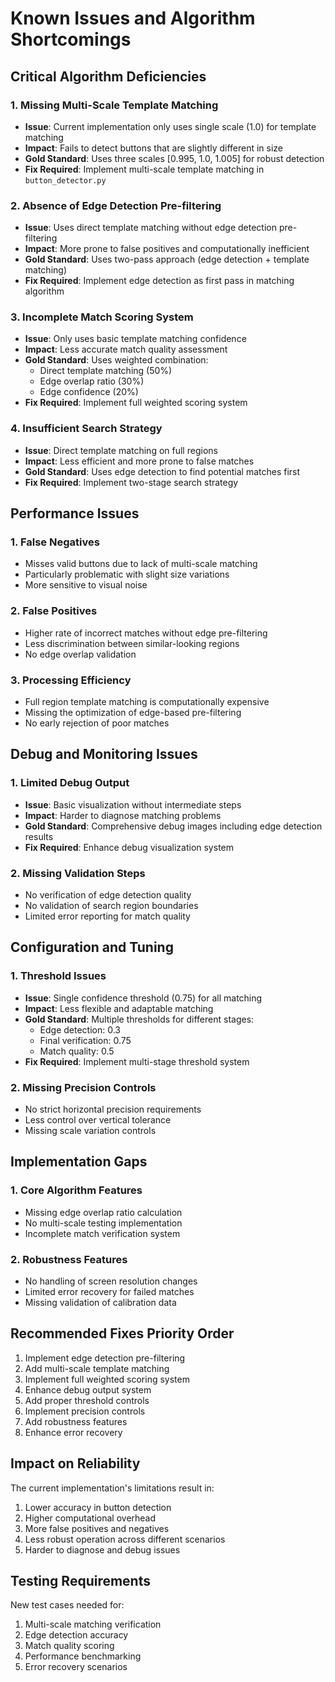 # Known Issues and Algorithm Shortcomings

## Critical Algorithm Deficiencies

### 1. Missing Multi-Scale Template Matching
- **Issue**: Current implementation only uses single scale (1.0) for template matching
- **Impact**: Fails to detect buttons that are slightly different in size
- **Gold Standard**: Uses three scales [0.995, 1.0, 1.005] for robust detection
- **Fix Required**: Implement multi-scale template matching in `button_detector.py`

### 2. Absence of Edge Detection Pre-filtering
- **Issue**: Uses direct template matching without edge detection pre-filtering
- **Impact**: More prone to false positives and computationally inefficient
- **Gold Standard**: Uses two-pass approach (edge detection + template matching)
- **Fix Required**: Implement edge detection as first pass in matching algorithm

### 3. Incomplete Match Scoring System
- **Issue**: Only uses basic template matching confidence
- **Impact**: Less accurate match quality assessment
- **Gold Standard**: Uses weighted combination:
  - Direct template matching (50%)
  - Edge overlap ratio (30%)
  - Edge confidence (20%)
- **Fix Required**: Implement full weighted scoring system

### 4. Insufficient Search Strategy
- **Issue**: Direct template matching on full regions
- **Impact**: Less efficient and more prone to false matches
- **Gold Standard**: Uses edge detection to find potential matches first
- **Fix Required**: Implement two-stage search strategy

## Performance Issues

### 1. False Negatives
- Misses valid buttons due to lack of multi-scale matching
- Particularly problematic with slight size variations
- More sensitive to visual noise

### 2. False Positives
- Higher rate of incorrect matches without edge pre-filtering
- Less discrimination between similar-looking regions
- No edge overlap validation

### 3. Processing Efficiency
- Full region template matching is computationally expensive
- Missing the optimization of edge-based pre-filtering
- No early rejection of poor matches

## Debug and Monitoring Issues

### 1. Limited Debug Output
- **Issue**: Basic visualization without intermediate steps
- **Impact**: Harder to diagnose matching problems
- **Gold Standard**: Comprehensive debug images including edge detection results
- **Fix Required**: Enhance debug visualization system

### 2. Missing Validation Steps
- No verification of edge detection quality
- No validation of search region boundaries
- Limited error reporting for match quality

## Configuration and Tuning

### 1. Threshold Issues
- **Issue**: Single confidence threshold (0.75) for all matching
- **Impact**: Less flexible and adaptable matching
- **Gold Standard**: Multiple thresholds for different stages:
  - Edge detection: 0.3
  - Final verification: 0.75
  - Match quality: 0.5
- **Fix Required**: Implement multi-stage threshold system

### 2. Missing Precision Controls
- No strict horizontal precision requirements
- Less control over vertical tolerance
- Missing scale variation controls

## Implementation Gaps

### 1. Core Algorithm Features
- Missing edge overlap ratio calculation
- No multi-scale testing implementation
- Incomplete match verification system

### 2. Robustness Features
- No handling of screen resolution changes
- Limited error recovery for failed matches
- Missing validation of calibration data

## Recommended Fixes Priority Order

1. Implement edge detection pre-filtering
2. Add multi-scale template matching
3. Implement full weighted scoring system
4. Enhance debug output system
5. Add proper threshold controls
6. Implement precision controls
7. Add robustness features
8. Enhance error recovery

## Impact on Reliability

The current implementation's limitations result in:
1. Lower accuracy in button detection
2. Higher computational overhead
3. More false positives and negatives
4. Less robust operation across different scenarios
5. Harder to diagnose and debug issues

## Testing Requirements

New test cases needed for:
1. Multi-scale matching verification
2. Edge detection accuracy
3. Match quality scoring
4. Performance benchmarking
5. Error recovery scenarios 